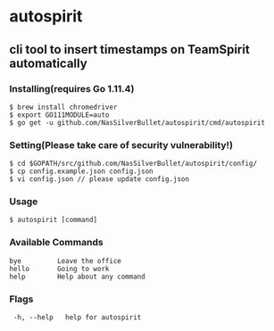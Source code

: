 # autospirit

## cli tool to insert timestamps on TeamSpirit automatically

### Installing(requires Go 1.11.4)
```shell
$ brew install chromedriver
$ export GO111MODULE=auto
$ go get -u github.com/NasSilverBullet/autospirit/cmd/autospirit
```

### Setting(Please take care of security vulnerability!)
```
$ cd $GOPATH/src/github.com/NasSilverBullet/autospirit/config/
$ cp config.example.json config.json
$ vi config.json // please update config.json
```

### Usage
```shell
$ autospirit [command]
```

### Available Commands
```shell
bye         Leave the office
hello       Going to work
help        Help about any command
``` 

### Flags
```shell
 -h, --help   help for autospirit
```
